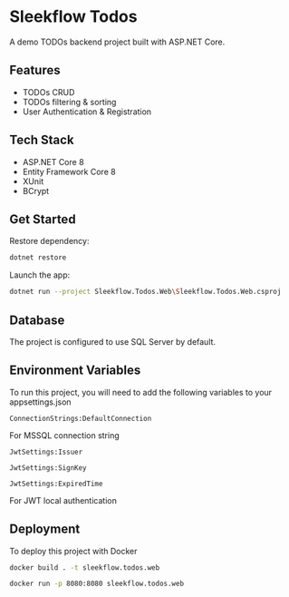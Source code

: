 
# Sleekflow Todos

A demo TODOs backend project built with ASP.NET Core. 


## Features

- TODOs CRUD
- TODOs filtering & sorting
- User Authentication & Registration


## Tech Stack

- ASP.NET Core 8
- Entity Framework Core 8
- XUnit
- BCrypt

## Get Started

Restore dependency:
```bash
dotnet restore
```

Launch the app:
```bash
dotnet run --project Sleekflow.Todos.Web\Sleekflow.Todos.Web.csproj
```


## Database

The project is configured to use SQL Server by default. 


## Environment Variables

To run this project, you will need to add the following variables to your appsettings.json

`ConnectionStrings:DefaultConnection`

For MSSQL connection string

`JwtSettings:Issuer`

`JwtSettings:SignKey`

`JwtSettings:ExpiredTime`

For JWT local authentication


## Deployment

To deploy this project with Docker

```bash
docker build . -t sleekflow.todos.web
```

```bash
docker run -p 8080:8080 sleekflow.todos.web
```
